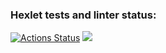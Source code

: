 ### Hexlet tests and linter status:
[![Actions Status](https://github.com/vladimirskayatamara/frontend-project-11/workflows/hexlet-check/badge.svg)](https://github.com/vladimirskayatamara/frontend-project-11/actions)
<a href="https://codeclimate.com/github/vladimirskayatamara/frontend-project-11/maintainability"><img src="https://api.codeclimate.com/v1/badges/b1e82a7d202eee460994/maintainability" /></a>
